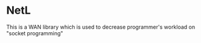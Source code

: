 # NetL
This is a WAN library which is used to decrease programmer's workload on "socket programming"
